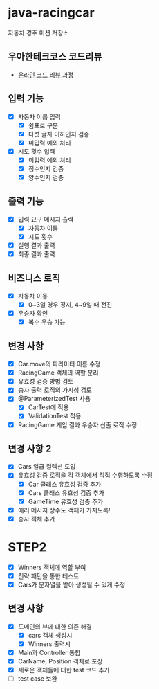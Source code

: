 # java-racingcar

자동차 경주 미션 저장소

## 우아한테크코스 코드리뷰

- [온라인 코드 리뷰 과정](https://github.com/woowacourse/woowacourse-docs/blob/master/maincourse/README.md)

## 입력 기능

- [X] 자동차 이름 입력 
  - [X] 쉼표로 구분
  - [X] 다섯 글자 이하인지 검증
  - [X] 미입력 예외 처리
- [X] 시도 횟수 입력
  - [X] 미입력 예외 처리
  - [X] 정수인지 검증
  - [X] 양수인지 검증

## 출력 기능

- [X] 입력 요구 메시지 출력
  - [X] 자동차 이름
  - [X] 시도 횟수
- [X] 실행 결과 출력
- [X] 최종 결과 출력

## 비즈니스 로직

- [X] 자동차 이동
  - [X] 0~3일 경우 정지, 4~9일 때 전진
- [X] 우승자 확인
  - [X] 복수 우승 가능

## 변경 사항

- [X] Car.move의 파라미터 이름 수정
- [X] RacingGame 객체의 역할 분리
- [X] 유효성 검증 방법 검토
- [X] 승자 출력 로직의 가시성 검토
- [X] @ParameterizedTest 사용
  - [X] CarTest에 적용
  - [X] ValidationTest 적용
- [X] RacingGame 게임 결과 우승자 산출 로직 수정

## 변경 사항 2

- [X] Cars 일급 컬렉션 도입
- [X] 유효성 검증 로직을 각 객체에서 직접 수행하도록 수정
  - [X] Car 클래스 유효성 검증 추가
  - [X] Cars 클래스 유효성 검증 추가
  - [X] GameTime 유효성 검증 추가
- [X] 에러 메시지 상수도 객체가 가지도록!
- [X] 승자 객체 추가

# STEP2

- [X] Winners 객체에 역할 부여
- [X] 전략 패턴을 통한 테스트
- [X] Cars가 문자열을 받아 생성될 수 있게 수정

## 변경 사항
- [X] 도메인의 뷰에 대한 의존 해결
  - [X] cars 객체 생성시
  - [X] Winners 출력시
- [X] Main과 Controller 통합
- [X] CarName, Position 객체로 포장
- [X] 새로운 객체들에 대한 test 코드 추가
- [ ] test case 보완
